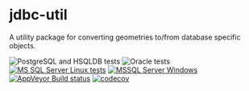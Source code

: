 # jdbc-util

A utility package for converting geometries to/from database specific objects.

![PostgreSQL and HSQLDB tests](https://github.com/B3Partners/jdbc-util/workflows/Maven%20build/badge.svg)
![Oracle tests](https://github.com/B3Partners/jdbc-util/workflows/Oracle%20tests/badge.svg)
[![MS SQL Server Linux tests](https://github.com/B3Partners/jdbc-util/actions/workflows/verify-mssql.yml/badge.svg)](https://github.com/B3Partners/jdbc-util/actions/workflows/verify-mssql.yml)
[![MSSQL Server Windows](https://github.com/B3Partners/jdbc-util/actions/workflows/verify-windows-mssql.yml/badge.svg)](https://github.com/B3Partners/jdbc-util/actions/workflows/verify-windows-mssql.yml)
[![AppVeyor Build status](https://ci.appveyor.com/api/projects/status/s9uf5cwon8g7u31c?svg=true)](https://ci.appveyor.com/project/mprins/jdbc-util)
[![codecov](https://codecov.io/gh/B3Partners/jdbc-util/branch/master/graph/badge.svg)](https://codecov.io/gh/B3Partners/jdbc-util)